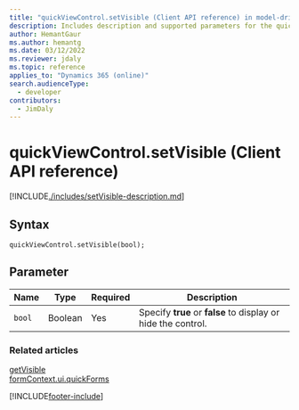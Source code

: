 ```yaml
---
title: "quickViewControl.setVisible (Client API reference) in model-driven apps"
description: Includes description and supported parameters for the quickViewControl.setVisible method.
author: HemantGaur
ms.author: hemantg
ms.date: 03/12/2022
ms.reviewer: jdaly
ms.topic: reference
applies_to: "Dynamics 365 (online)"
search.audienceType: 
  - developer
contributors:
  - JimDaly
---
```

# quickViewControl.setVisible (Client API reference)



[!INCLUDE[./includes/setVisible-description.md](./includes/setVisible-description.md)]

## Syntax

`quickViewControl.setVisible(bool);`

## Parameter

|Name|Type|Required|Description|
|--|--|--|--|
|`bool`|Boolean|Yes|Specify **true** or **false** to display or hide the control.|

### Related articles

[getVisible](getVisible.md)   
[formContext.ui.quickForms](../formContext-ui-quickForms.md)

[!INCLUDE[footer-include](../../../../../includes/footer-banner.md)]

